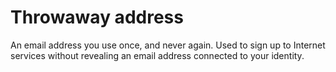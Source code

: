 [Title]: # (Dirección desechable)
[Order]: # (121)

# Throwaway address

An email address you use once, and never again. Used to sign up to Internet services without revealing an email address connected to your identity.